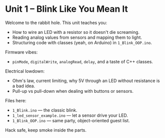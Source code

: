 # Unit 1 – Blink Like You Mean It

Welcome to the rabbit hole. This unit teaches you:
- How to wire an LED with a resistor so it doesn't die screaming.
- Reading analog values from sensors and mapping them to light.
- Structuring code with classes (yeah, on Arduino) in `1_Blink_OOP.ino`.

Firmware vibes:
- `pinMode`, `digitalWrite`, `analogRead`, `delay`, and a taste of C++ classes.

Electrical lowdown:
- Ohm's law, current limiting, why 5V through an LED without resistance is a bad idea.
- Pull-up vs pull-down when dealing with buttons or sensors.

Files here:
- `1_Blink.ino` — the classic blink.
- `1_led_sensor_example.ino` — let a sensor drive your LED.
- `1_Blink_OOP.ino` — same party, object-oriented guest list.

Hack safe, keep smoke inside the parts.
